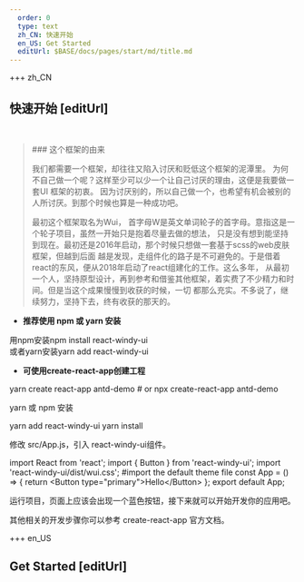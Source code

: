 ```yaml
---   
  order: 0
  type: text
  zh_CN: 快速开始
  en_US: Get Started
  editUrl: $BASE/docs/pages/start/md/title.md
---      
```


+++  zh_CN
## 快速开始 [editUrl]    

<br/> 



<Blockquote>
### 这个框架的由来  

我们都需要一个框架，却往往又陷入讨厌和贬低这个框架的泥潭里。
为何不自己做一个呢？这样至少可以少一个让自己讨厌的理由，这便是我要做一套UI 框架的初衷。
因为讨厌别的，所以自己做一个，也希望有机会被别的人所讨厌。到那个时候也算是一种成功吧。  

最初这个框架取名为Wui， 首字母W是英文单词轮子的首字母。意指这是一个轮子项目，虽然一开始只是抱着尽量去做的想法，
只是没有想到能坚持到现在。最初还是2016年启动，那个时候只想做一套基于scss的web皮肤框架，但越到后面
越是发现，走组件化的路子是不可避免的。于是借着react的东风，便从2018年启动了react组建化的工作。这么多年，
从最初一个人，坚持原型设计，再到参考和借鉴其他框架，着实费了不少精力和时间。但是当这个成果慢慢到收获的时候，一切
都那么充实。不多说了，继续努力，坚持下去，终有收获的那天的。
</Blockquote>

  - **推荐使用 npm 或 yarn 安装**  

用npm安装<Hcode>npm install react-windy-ui</Hcode>  
或者yarn安装<Hcode>yarn add react-windy-ui</Hcode>

-  **可使用create-react-app创建工程**  

<Hcode>
yarn create react-app antd-demo
# or
npx create-react-app antd-demo
</Hcode>  

yarn 或 npm 安装    

<Hcode>
yarn add react-windy-ui
yarn install
</Hcode>  

修改 src/App.js，引入 react-windy-ui组件。    


<Hcode>
import React from 'react';
import { Button } from 'react-windy-ui';
import 'react-windy-ui/dist/wui.css'; #import the default theme file
const App = () => {
  return &lt;Button type="primary"&gt;Hello&lt;/Button&gt;
};
export default App;
</Hcode>

运行项目，页面上应该会出现一个蓝色按钮，接下来就可以开始开发你的应用吧。  

其他相关的开发步骤你可以参考 create-react-app 官方文档。


+++ en_US
## Get Started [editUrl]  

